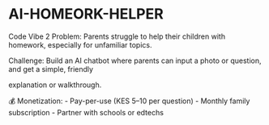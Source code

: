 # AI-HOMEORK-HELPER
Code Vibe 2
Problem: Parents struggle to help their children with homework, especially for unfamiliar topics.

Challenge: Build an AI chatbot where parents can input a photo or question, and get a simple, friendly

explanation or walkthrough.

💰 Monetization: - Pay-per-use (KES 5–10 per question) - Monthly family subscription - Partner with schools or edtechs
